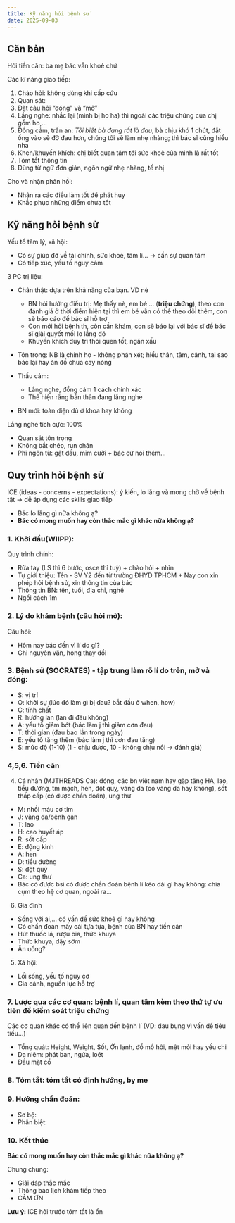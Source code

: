```yaml
---
title: Kỹ năng hỏi bệnh sử
date: 2025-09-03
---
```


## Căn bản

Hỏi tiền căn: ba mẹ bác vẫn khoẻ chứ

Các kĩ năng giao tiếp:

1. Chào hỏi: không dùng khi cấp cứu
2. Quan sát: 
3. Đặt câu hỏi “đóng” và “mở”
4. Lắng nghe: nhắc lại (mình bị ho ha) thì ngoài các triệu chứng của chị gồm ho,…
5. Đồng cảm, trấn an: *Tôi biết bà đang rất là đau*, bà chịu khó 1 chút, đặt ống vào sẽ đỡ đau hơn, chúng tôi sẽ làm nhẹ nhàng; thì bác sĩ cũng hiểu nha
6. Khen/khuyến khích: chị biết quan tâm tới sức khoẻ của mình là rất tốt
7. Tóm tắt thông tin
8. Dùng từ ngữ đơn giản, ngôn ngữ nhẹ nhàng, tế nhị

Cho và nhận phản hồi:

- Nhận ra các điều làm tốt để phát huy
- Khắc phục những điểm chưa tốt

## Kỹ năng hỏi bệnh sử

Yếu tố tâm lý, xã hội:

- Có sự giúp đỡ về tài chính, sức khoẻ, tâm lí… -> cần sự quan tâm
- Có tiếp xúc, yếu tố nguy cảm

3 PC trị liệu:

- Chân thật: dựa trên khả năng của bạn. VD nè
	- BN hỏi hướng điều trị: Mẹ thấy nè, em bé … (**triệu chứng**), theo con đánh giá ở thời điểm hiện tại thì em bé vẫn có thể theo dõi thêm, con sẽ báo cáo để bác sĩ hỗ trợ
	- Con mới hỏi bệnh th, còn cần khám, con sẽ báo lại với bác sĩ để bác sĩ giải quyết mối lo lắng đó
	- Khuyến khích duy trì thói quen tốt, ngăn xấu
- Tôn trọng: NB là chính họ - không phán xét; hiểu thân, tâm, cảnh, tại sao bác lại hay ăn đồ chua cay nóng
- Thấu cảm:
	- Lắng nghe, đồng cảm 1 cách chính xác
	- Thể hiện rằng bản thân đang lắng nghe

- BN mới: toàn diện dù ở khoa hay không 

Lắng nghe tích cực: 100%

- Quan sát tôn trọng
- Không bắt chéo, run chân
- Phi ngôn từ: gật đầu, mỉm cười + bác cứ nói thêm…

## Quy trình hỏi bệnh sử

ICE (ideas - concerns - expectations): ý kiến, lo lắng và mong chờ về bệnh tật -> dễ áp dụng các skills giao tiếp

- Bác lo lắng gì nữa không ạ?
- **Bác có mong muốn hay còn thắc mắc gì khác nữa không ạ?**

### 1. Khởi đầu(WIIPP):

Quy trình chính:

- Rửa tay (LS thì 6 bước, osce thì tuỳ) + chào hỏi + nhìn
- Tự giới thiệu: Tên - SV Y2 đến từ trường ĐHYD TPHCM + Nay con xin phép hỏi bệnh sử, xin thông tin của bác
- Thông tin BN: tên, tuổi, địa chỉ, nghề
- Ngồi cách 1m

### 2. Lý do khám bệnh (câu hỏi mở):

Câu hỏi:

- Hôm nay bác đến vì lí do gì?
- Ghi nguyên văn, hong thay đổi

### 3. Bệnh sử (SOCRATES) - tập trung làm rõ lí do trên, mở và đóng:
- S: vị trí
- O: khởi sự (lúc đó làm gì bị đau? bắt đầu ở when, how)
- C: tính chất
- R: hướng lan (lan đi đâu không)
- A: yếu tố giảm bớt (bác làm j thì giảm cơn đau)
- T: thời gian (đau bao lần trong ngày)
- E: yếu tố tăng thêm (bác làm j thì cơn đau tăng)
- S: mức độ (1-10) (1 - chịu được, 10 - không chịu nổi -> đánh giá)

### 4,5,6. Tiền căn 

4. Cá nhân (MJTHREADS Ca): đóng, các bn việt nam hay gặp tăng HA, lao, tiểu đường, tm mạch, hen, đột quỵ, vàng da (có vàng da hay không), sốt thấp cấp (có được chẩn đoán), ung thư

- M: nhồi máu cơ tim
- J: vàng da/bệnh gan
- T: lao
- H: cao huyết áp
- R: sốt cấp
- E: động kinh
- A: hen
- D: tiểu đường
- S: đột quỷ
- Ca: ung thư
- Bác có được bsi có được chẩn đoán bệnh lí kéo dài gì hay không: chia cụm theo hệ cơ quan, ngoài ra…

6. Gia đình

- Sống với ai,… có vấn đề sức khoẻ gì hay không
- Có chẩn đoán mấy cái tựa tựa, bệnh của BN hay tiền căn
- Hút thuốc lá, rượu bia, thức khuya
- Thức khuya, dậy sớm
- Ăn uống?

5. Xã hội:

- Lối sống, yếu tố nguy cơ
- Gia cảnh, nguồn lực hỗ trợ

### 7. Lược qua các cơ quan: bệnh lí, quan tâm kèm theo thứ tự ưu tiên để kiểm soát triệu chứng

Các cơ quan khác có thể liên quan đến bệnh lí (VD: đau bụng vì vấn đề tiêu tiểu...)
- Tổng quát: Height, Weight, Sốt, Ớn lạnh, đổ mồ hôi, mệt mỏi hay yếu chi
- Da niêm: phát ban, ngứa, loét
- Đầu mặt cổ

### 8. Tóm tắt: tóm tắt có định hướng, by me

### 9. Hướng chẩn đoán:
- Sơ bộ:
- Phân biệt:
### 10. Kết thúc

**Bác có mong muốn hay còn thắc mắc gì khác nữa không ạ?**

Chung chung:
- Giải đáp thắc mắc
- Thông báo lịch khám tiếp theo
- CẢM ƠN

**Lưu ý:** ICE hỏi trước tóm tắt là ổn